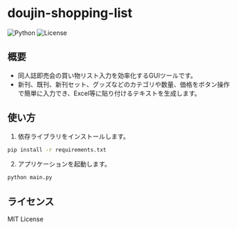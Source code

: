 # doujin-shopping-list

![Python](https://img.shields.io/badge/Python-3.8%2B-blue?style=for-the-badge)
![License](https://img.shields.io/badge/License-MIT-green?style=for-the-badge)

## 概要

- 同人誌即売会の買い物リスト入力を効率化するGUIツールです。  
- 新刊、既刊、新刊セット、グッズなどのカテゴリや数量、価格をボタン操作で簡単に入力でき、Excel等に貼り付けるテキストを生成します。

## 使い方

1. 依存ライブラリをインストールします。

```bash
pip install -r requirements.txt
```

2. アプリケーションを起動します。

```bash
python main.py
```

## ライセンス

MIT License
